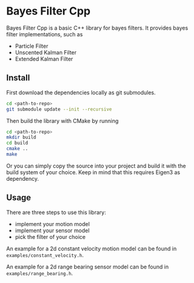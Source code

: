 # Bayes Filter Cpp

Bayes Filter Cpp is a basic C++ library for bayes filters. It provides bayes
filter implementations, such as

* Particle Filter
* Unscented Kalman Filter
* Extended Kalman Filter

## Install

First download the dependencies locally as git submodules.

```bash
cd <path-to-repo>
git submodule update --init --recursive
```

Then build the library with CMake by running

```bash
cd <path-to-repo>
mkdir build
cd build
cmake ..
make
```

Or you can simply copy the source into your project and build it with the build
system of your choice. Keep in mind that this requires Eigen3 as dependency.

## Usage

There are three steps to use this library:

* implement your motion model
* implement your sensor model
* pick the filter of your choice

An example for a 2d constant velocity motion model can be found
in ```examples/constant_velocity.h```.

An example for a 2d range bearing sensor model can be found
in ```examples/range_bearing.h```.
